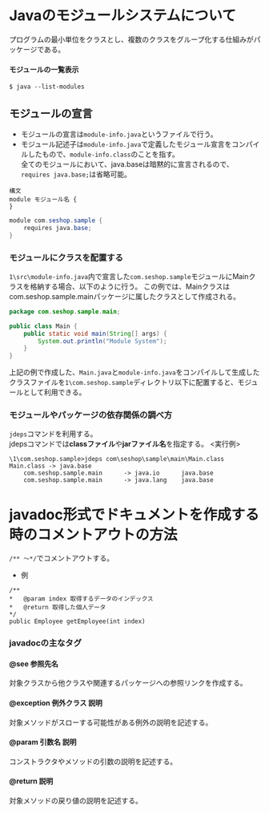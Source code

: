 # Javaのモジュールシステムについて
プログラムの最小単位をクラスとし、複数のクラスをグループ化する仕組みがパッケージである。


#### モジュールの一覧表示
```
$ java --list-modules
```

## モジュールの宣言
- モジュールの宣言は`module-info.java`というファイルで行う。
- モジュール記述子は`module-info.java`で定義したモジュール宣言をコンパイルしたもので、`module-info.class`のことを指す。<br>
全てのモジュールにおいて、java.baseは暗黙的に宣言されるので、`requires java.base;`は省略可能。
```
構文
module モジュール名 {
}
```


```:1\src\module-info.java
module com.seshop.sample {
    requires java.base;
}
```

### モジュールにクラスを配置する
`1\src\module-info.java`内で宣言した`com.seshop.sample`モジュールにMainクラスを格納する場合、以下のように行う。
この例では、Mainクラスはcom.seshop.sample.mainパッケージに属したクラスとして作成される。
```:1\src\Main.java
package com.seshop.sample.main;

public class Main {
    public static void main(String[] args) {
        System.out.println("Module System");
    }
}
```

上記の例で作成した、`Main.java`と`module-info.java`をコンパイルして生成したクラスファイルを`1\com.seshop.sample`ディレクトリ以下に配置すると、モジュールとして利用できる。

### モジュールやパッケージの依存関係の調べ方
`jdeps`コマンドを利用する。<br>
jdepsコマンドでは<b>classファイル</b>や<b>jarファイル名</b>を指定する。
<実行例>
```
\1\com.seshop.sample>jdeps com\seshop\sample\main\Main.class
Main.class -> java.base
    com.seshop.sample.main      -> java.io      java.base
    com.seshop.sample.main      -> java.lang    java.base
```

# javadoc形式でドキュメントを作成する時のコメントアウトの方法
`/** ～*/`でコメントアウトする。

- 例
```java:
/**
*   @param index 取得するデータのインデックス
*   @return 取得した個人データ
*/
public Employee getEmployee(int index)
```

### javadocの主なタグ
#### @see 参照先名
対象クラスから他クラスや関連するパッケージへの参照リンクを作成する。

#### @exception 例外クラス 説明
対象メソッドがスローする可能性がある例外の説明を記述する。

#### @param 引数名 説明
コンストラクタやメソッドの引数の説明を記述する。

#### @return 説明
対象メソッドの戻り値の説明を記述する。
